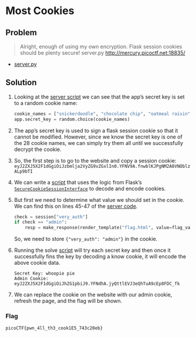 # Most Cookies

## Problem

> Alright, enough of using my own encryption. Flask session cookies should be plenty secure! server.py <http://mercury.picoctf.net:18835/>

* [server.py](./server.py)

## Solution

1. Looking at the [server script](./server.py) we can see that the app’s secret key is set to a random cookie name:

    ```python
    cookie_names = ["snickerdoodle", "chocolate chip", "oatmeal raisin", "gingersnap", "shortbread", "peanut butter", "whoopie pie", "sugar", "molasses", "kiss", "biscotti", "butter", "spritz", "snowball", "drop", "thumbprint", "pinwheel", "wafer", "macaroon", "fortune", "crinkle", "icebox", "gingerbread", "tassie", "lebkuchen", "macaron", "black and white", "white chocolate macadamia"]
    app.secret_key = random.choice(cookie_names)
    ```

2. The app’s secret key is used to sign a flask session cookie so that it cannot be modified. However, since we know the secret key is one of the 28 cookie names, we can simply try them all until we successfully decrypt the cookie.

3. So, the first step is to go to the website and copy a session cookie: `eyJ2ZXJ5X2F1dGgiOiJzbmlja2VyZG9vZGxlIn0.YFNV9A.fnwblKJPgNM2A8VNOblzALp9bTI`

4. We can write a [script](./script.py) that uses the logic from Flask’s [`SecureCookieSessionInterface`](https://github.com/pallets/flask/blob/020331522be03389004e012e008ad7db81ef8116/src/flask/sessions.py#L304) to decode and encode cookies.

5. But first we need to determine what value we should set in the cookie. We can find this on lines 45-47 of the [server code](./sever.py).

    ```python
    check = session["very_auth"]
    if check == "admin":
        resp = make_response(render_template("flag.html", value=flag_value, title=title))
    ```

    So, we need to store `{"very_auth": "admin"}` in the cookie.

6. Running the solve [script](./script.py) will try each secret key and then once it successfully fins the key by decoding a know cookie, it will encode the above cookie data.

    ```
    Secret Key: whoopie pie
    Admin Cookie: eyJ2ZXJ5X2F1dGgiOiJhZG1pbiJ9.YFNdhA.jyQttlEVJ3eQhTuA9cEp8FDC_fk
    ```

7. We can replace the cookie on the website with our admin cookie, refresh the page, and the flag will be shown.

### Flag

`picoCTF{pwn_4ll_th3_cook1E5_743c20eb}`
